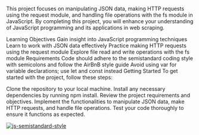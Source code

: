 This project focuses on manipulating JSON data, making HTTP requests using the request module, and handling file operations with the fs module in JavaScript. By completing this project, you will enhance your understanding of JavaScript programming and its applications in web scraping.

Learning Objectives
Gain insight into JavaScript programming techniques
Learn to work with JSON data effectively
Practice making HTTP requests using the request module
Explore file read and write operations with the fs module
Requirements
Code should adhere to the semistandard coding style with semicolons and follow the AirBnB style guide
Avoid using var for variable declarations; use let and const instead
Getting Started
To get started with the project, follow these steps:

Clone the repository to your local machine.
Install any necessary dependencies by running npm install.
Review the project requirements and objectives.
Implement the functionalities to manipulate JSON data, make HTTP requests, and handle file operations.
Test your code thoroughly to ensure it functions as expected.

[![js-semistandard-style](https://raw.githubusercontent.com/standard/semistandard/master/badge.svg)](https://github.com/standard/semistandard)